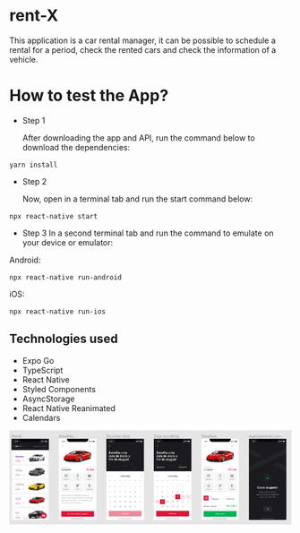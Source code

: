 # rent-X

This application is a car rental manager, it can be possible to schedule a rental for a period, check the rented cars and check the information of a vehicle.

# How to test the App?

* Step 1 

  After downloading the app and API, run the command below to download the dependencies:
  
``` 
yarn install
```
* Step 2 

  Now, open in a terminal tab and run the start command below:
``` 
npx react-native start
```
* Step 3 
In a second terminal tab and run the command to emulate on your device or emulator:

Android:
``` 
npx react-native run-android
```

iOS: 
``` 
npx react-native run-ios
```
## Technologies used

* Expo Go
* TypeScript
* React Native
* Styled Components
* AsyncStorage
* React Native Reanimated
* Calendars

![alt text](./assets/RentX.png)
